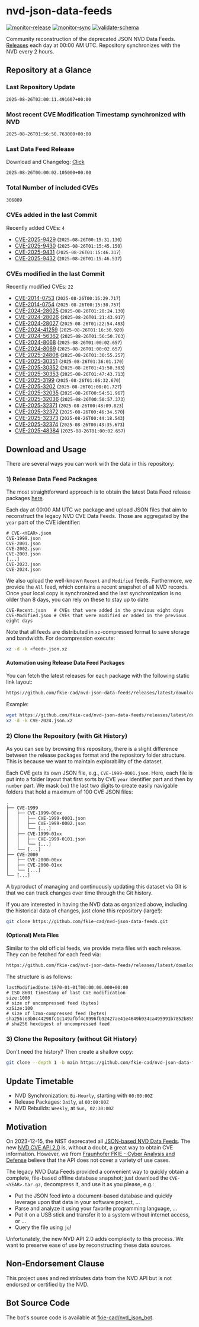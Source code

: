 # nvd-json-data-feeds

[![monitor-release](https://github.com/fkie-cad/nvd-json-data-feeds/actions/workflows/monitor_release.yml/badge.svg)](https://github.com/fkie-cad/nvd-json-data-feeds/actions/workflows/monitor_release.yml)
[![monitor-sync](https://github.com/fkie-cad/nvd-json-data-feeds/actions/workflows/monitor_sync.yml/badge.svg)](https://github.com/fkie-cad/nvd-json-data-feeds/actions/workflows/monitor_sync.yml)
[![validate-schema](https://github.com/fkie-cad/nvd-json-data-feeds/actions/workflows/validate_schema.yml/badge.svg)](https://github.com/fkie-cad/nvd-json-data-feeds/actions/workflows/validate_schema.yml)

Community reconstruction of the deprecated JSON NVD Data Feeds.
[Releases](https://github.com/fkie-cad/nvd-json-data-feeds/releases/latest) each day at 00:00 AM UTC.
Repository synchronizes with the NVD every 2 hours.

## Repository at a Glance

### Last Repository Update

```plain
2025-08-26T02:00:11.491607+00:00
```

### Most recent CVE Modification Timestamp synchronized with NVD

```plain
2025-08-26T01:56:50.763000+00:00
```

### Last Data Feed Release

Download and Changelog: [Click](https://github.com/fkie-cad/nvd-json-data-feeds/releases/latest)

```plain
2025-08-26T00:00:02.105000+00:00
```

### Total Number of included CVEs

```plain
306889
```

### CVEs added in the last Commit

Recently added CVEs: `4`

- [CVE-2025-9429](CVE-2025/CVE-2025-94xx/CVE-2025-9429.json) (`2025-08-26T00:15:31.130`)
- [CVE-2025-9430](CVE-2025/CVE-2025-94xx/CVE-2025-9430.json) (`2025-08-26T01:15:45.150`)
- [CVE-2025-9431](CVE-2025/CVE-2025-94xx/CVE-2025-9431.json) (`2025-08-26T01:15:46.317`)
- [CVE-2025-9432](CVE-2025/CVE-2025-94xx/CVE-2025-9432.json) (`2025-08-26T01:15:46.537`)


### CVEs modified in the last Commit

Recently modified CVEs: `22`

- [CVE-2014-0753](CVE-2014/CVE-2014-07xx/CVE-2014-0753.json) (`2025-08-26T00:15:29.717`)
- [CVE-2014-0754](CVE-2014/CVE-2014-07xx/CVE-2014-0754.json) (`2025-08-26T00:15:30.757`)
- [CVE-2024-28025](CVE-2024/CVE-2024-280xx/CVE-2024-28025.json) (`2025-08-26T01:20:24.130`)
- [CVE-2024-28026](CVE-2024/CVE-2024-280xx/CVE-2024-28026.json) (`2025-08-26T01:21:43.917`)
- [CVE-2024-28027](CVE-2024/CVE-2024-280xx/CVE-2024-28027.json) (`2025-08-26T01:22:54.483`)
- [CVE-2024-41259](CVE-2024/CVE-2024-412xx/CVE-2024-41259.json) (`2025-08-26T01:16:30.920`)
- [CVE-2024-56362](CVE-2024/CVE-2024-563xx/CVE-2024-56362.json) (`2025-08-26T01:56:50.763`)
- [CVE-2024-8068](CVE-2024/CVE-2024-80xx/CVE-2024-8068.json) (`2025-08-26T01:00:02.657`)
- [CVE-2024-8069](CVE-2024/CVE-2024-80xx/CVE-2024-8069.json) (`2025-08-26T01:00:02.657`)
- [CVE-2025-24808](CVE-2025/CVE-2025-248xx/CVE-2025-24808.json) (`2025-08-26T01:30:55.257`)
- [CVE-2025-30351](CVE-2025/CVE-2025-303xx/CVE-2025-30351.json) (`2025-08-26T01:36:01.170`)
- [CVE-2025-30352](CVE-2025/CVE-2025-303xx/CVE-2025-30352.json) (`2025-08-26T01:41:50.303`)
- [CVE-2025-30353](CVE-2025/CVE-2025-303xx/CVE-2025-30353.json) (`2025-08-26T01:47:43.713`)
- [CVE-2025-3199](CVE-2025/CVE-2025-31xx/CVE-2025-3199.json) (`2025-08-26T01:06:32.670`)
- [CVE-2025-3202](CVE-2025/CVE-2025-32xx/CVE-2025-3202.json) (`2025-08-26T01:00:01.727`)
- [CVE-2025-32035](CVE-2025/CVE-2025-320xx/CVE-2025-32035.json) (`2025-08-26T00:54:51.967`)
- [CVE-2025-32036](CVE-2025/CVE-2025-320xx/CVE-2025-32036.json) (`2025-08-26T00:50:57.373`)
- [CVE-2025-32371](CVE-2025/CVE-2025-323xx/CVE-2025-32371.json) (`2025-08-26T00:48:09.823`)
- [CVE-2025-32372](CVE-2025/CVE-2025-323xx/CVE-2025-32372.json) (`2025-08-26T00:46:34.570`)
- [CVE-2025-32373](CVE-2025/CVE-2025-323xx/CVE-2025-32373.json) (`2025-08-26T00:44:18.543`)
- [CVE-2025-32374](CVE-2025/CVE-2025-323xx/CVE-2025-32374.json) (`2025-08-26T00:43:35.673`)
- [CVE-2025-48384](CVE-2025/CVE-2025-483xx/CVE-2025-48384.json) (`2025-08-26T01:00:02.657`)


## Download and Usage

There are several ways you can work with the data in this repository:

### 1) Release Data Feed Packages

The most straightforward approach is to obtain the latest Data Feed release packages [here](https://github.com/fkie-cad/nvd-json-data-feeds/releases/latest).

Each day at 00:00 AM UTC we package and upload JSON files that aim to reconstruct the legacy NVD CVE Data Feeds.
Those are aggregated by the `year` part of the CVE identifier:

```
# CVE-<YEAR>.json
CVE-1999.json
CVE-2001.json
CVE-2002.json
CVE-2003.json
[...]
CVE-2023.json
CVE-2024.json
```

We also upload the well-known `Recent` and `Modified` feeds.
Furthermore, we provide the `All` feed, which contains a recent snapshot of all NVD records.
Once your local copy is synchronized and the last synchronization is no older than 8 days, you can rely on these to stay up to date:

```plain
CVE-Recent.json   # CVEs that were added in the previous eight days
CVE-Modified.json # CVEs that were modified or added in the previous eight days
```

Note that all feeds are distributed in `xz`-compressed format to save storage and bandwidth.
For decompression execute:

```sh
xz -d -k <feed>.json.xz
```

#### Automation using Release Data Feed Packages

You can fetch the latest releases for each package with the following static link layout:

```sh
https://github.com/fkie-cad/nvd-json-data-feeds/releases/latest/download/CVE-<YEAR>.json.xz
```

Example:

```sh
wget https://github.com/fkie-cad/nvd-json-data-feeds/releases/latest/download/CVE-2024.json.xz
xz -d -k CVE-2024.json.xz
```

### 2) Clone the Repository (with Git History)

As you can see by browsing this repository, there is a slight difference between the release packages format and the repository folder structure.
This is because we want to maintain explorability of the dataset.

Each CVE gets its own JSON file, e.g., `CVE-1999-0001.json`.
Here, each file is put into a folder layout that first sorts by CVE `year` identifier part and then by `number` part.
We mask (`xx`) the last two digits to create easily navigable folders that hold a maximum of 100 CVE JSON files:

```plain
.
├── CVE-1999
│   ├── CVE-1999-00xx
│   │   ├── CVE-1999-0001.json
│   │   ├── CVE-1999-0002.json
│   │   └── [...]
│   ├── CVE-1999-01xx
│   │   ├── CVE-1999-0101.json
│   │   └── [...]
│   └── [...]
├── CVE-2000
│   ├── CVE-2000-00xx
│   ├── CVE-2000-01xx
│   └── [...]
└── [...]
```

A byproduct of managing and continuously updating this dataset via Git is that we can track changes over time through the Git history.

If you are interested in having the NVD data as organized above, including the historical data of changes, just clone this repository (large!):

```sh
git clone https://github.com/fkie-cad/nvd-json-data-feeds.git
```

#### (Optional) Meta Files

Similar to the old official feeds, we provide meta files with each release. They can be fetched for each feed via:

```sh
https://github.com/fkie-cad/nvd-json-data-feeds/releases/latest/download/CVE-<YEAR>.meta
```

The structure is as follows:

```plain
lastModifiedDate:1970-01-01T00:00:00.000+00:00                          # ISO 8601 timestamp of last CVE modification
size:1000                                                               # size of uncompressed feed (bytes)
xzSize:100                                                              # size of lzma-compressed feed (bytes)
sha256:e3b0c44298fc1c149afbf4c8996fb92427ae41e4649b934ca495991b7852b855 # sha256 hexdigest of uncompressed feed
```

### 3) Clone the Repository (without Git History)

Don't need the history? Then create a shallow copy:

```sh
git clone --depth 1 -b main https://github.com/fkie-cad/nvd-json-data-feeds.git
```


## Update Timetable

* NVD Synchronization: `Bi-Hourly`, starting with `00:00:00Z`
* Release Packages: `Daily`, at `00:00:00Z`
* NVD Rebuilds: `Weekly`, at `Sun, 02:30:00Z`


## Motivation

On 2023-12-15, the NIST deprecated all [JSON-based NVD Data Feeds](https://nvd.nist.gov/vuln/data-feeds#divRetirementBanner-1).
The new [NVD CVE API 2.0](https://nvd.nist.gov/developers/vulnerabilities) is, without a doubt, a great way to obtain CVE information.
However, we from [Fraunhofer FKIE - Cyber Analysis and Defense](https://www.fkie.fraunhofer.de/en/departments/cad.html) believe that the API does not cover a variety of use cases.

The legacy NVD Data Feeds provided a convenient way to quickly obtain a complete, file-based offline database snapshot; just download the `CVE-<YEAR>.tar.gz`, decompress it, and use it as you please, e.g.:

- Put the JSON feed into a document-based database and quickly leverage upon that data in your software project, ...
- Parse and analyze it using your favorite programming language, ...
- Put it on a USB stick and transfer it to a system without internet access, or ...
- Query the file using `jq`!

Unfortunately, the new NVD API 2.0 adds complexity to this process.
We want to preserve ease of use by reconstructing these data sources.

## Non-Endorsement Clause

This project uses and redistributes data from the NVD API but is not endorsed or certified by the NVD.

## Bot Source Code

The bot's source code is available at [fkie-cad/nvd\_json\_bot](https://github.com/fkie-cad/nvd_json_bot).